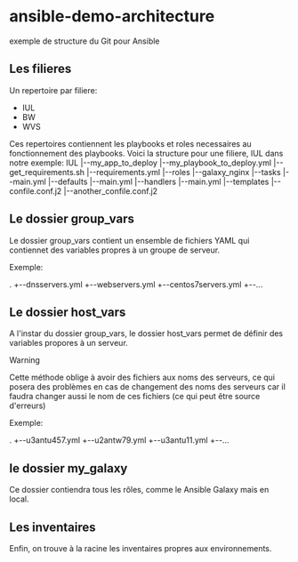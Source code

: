 # ansible-demo-architecture
exemple de structure du Git pour Ansible

## Les filieres

Un repertoire par filiere:
- IUL
- BW
- WVS

Ces repertoires contiennent les playbooks et roles necessaires au fonctionnement des playbooks.
Voici la structure pour une filiere, IUL dans notre exemple:
IUL
|--my_app_to_deploy
   |--my_playbook_to_deploy.yml
      |--get_requirements.sh
      |--requirements.yml
      |--roles
         |--galaxy_nginx
            |--tasks
               |--main.yml
            |--defaults
               |--main.yml
            |--handlers
               |--main.yml
            |--templates
               |--confile.conf.j2
               |--another_confile.conf.j2

## Le dossier group_vars

Le dossier group_vars contient un ensemble de fichiers YAML qui contiennet des variables propres à un groupe de serveur.

Exemple:

.
+--dnsservers.yml
+--webservers.yml
+--centos7servers.yml
+--...

## Le dossier host_vars

A l'instar du dossier group_vars, le dossier host_vars permet de définir des variables propores à un serveur.

> [!WARNING]
> Cette méthode oblige à avoir des fichiers aux noms des serveurs, ce qui posera des problèmes en cas de changement des noms des serveurs car il faudra changer aussi le nom de ces fichiers (ce qui peut être source d'erreurs)

Exemple:

.
+--u3antu457.yml
+--u2antw79.yml
+--u3antu11.yml
+--...

## le dossier my_galaxy

Ce dossier contiendra tous les rôles, comme le Ansible Galaxy mais en local. 

## Les inventaires

Enfin, on trouve à la racine les inventaires propres aux environnements.
